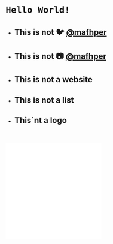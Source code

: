 # `Hello World!`

* ## This is not :bird: [@mafhper](https://twitter.com/mafhper)

* ## This is not :camera: [@mafhper](https://instagram.com/mafhper)

* ## This is not a website

* ## This is not a list

* ## This´nt a logo

&nbsp;

![Logo](/images/logo_circle.svg "Logo")
